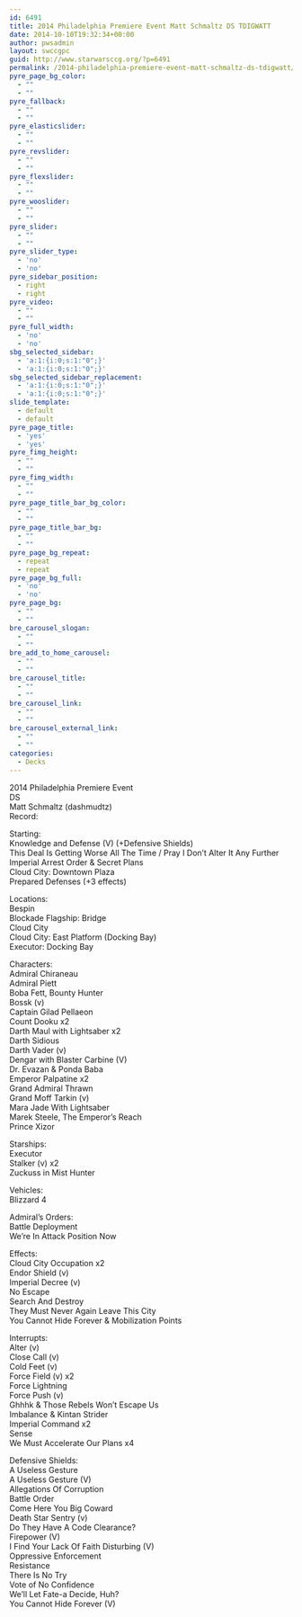 ```yaml
---
id: 6491
title: 2014 Philadelphia Premiere Event Matt Schmaltz DS TDIGWATT
date: 2014-10-10T19:32:34+00:00
author: pwsadmin
layout: swccgpc
guid: http://www.starwarsccg.org/?p=6491
permalink: /2014-philadelphia-premiere-event-matt-schmaltz-ds-tdigwatt/
pyre_page_bg_color:
  - ""
  - ""
pyre_fallback:
  - ""
  - ""
pyre_elasticslider:
  - ""
  - ""
pyre_revslider:
  - ""
  - ""
pyre_flexslider:
  - ""
  - ""
pyre_wooslider:
  - ""
  - ""
pyre_slider:
  - ""
  - ""
pyre_slider_type:
  - 'no'
  - 'no'
pyre_sidebar_position:
  - right
  - right
pyre_video:
  - ""
  - ""
pyre_full_width:
  - 'no'
  - 'no'
sbg_selected_sidebar:
  - 'a:1:{i:0;s:1:"0";}'
  - 'a:1:{i:0;s:1:"0";}'
sbg_selected_sidebar_replacement:
  - 'a:1:{i:0;s:1:"0";}'
  - 'a:1:{i:0;s:1:"0";}'
slide_template:
  - default
  - default
pyre_page_title:
  - 'yes'
  - 'yes'
pyre_fimg_height:
  - ""
  - ""
pyre_fimg_width:
  - ""
  - ""
pyre_page_title_bar_bg_color:
  - ""
  - ""
pyre_page_title_bar_bg:
  - ""
  - ""
pyre_page_bg_repeat:
  - repeat
  - repeat
pyre_page_bg_full:
  - 'no'
  - 'no'
pyre_page_bg:
  - ""
  - ""
bre_carousel_slogan:
  - ""
  - ""
bre_add_to_home_carousel:
  - ""
  - ""
bre_carousel_title:
  - ""
  - ""
bre_carousel_link:
  - ""
  - ""
bre_carousel_external_link:
  - ""
  - ""
categories:
  - Decks
---
```

2014 Philadelphia Premiere Event  
DS  
Matt Schmaltz (dashmudtz)  
Record:

Starting:  
Knowledge and Defense (V) (+Defensive Shields)  
This Deal Is Getting Worse All The Time / Pray I Don&#8217;t Alter It Any Further  
Imperial Arrest Order & Secret Plans  
Cloud City: Downtown Plaza  
Prepared Defenses (+3 effects)

Locations:  
Bespin  
Blockade Flagship: Bridge  
Cloud City  
Cloud City: East Platform (Docking Bay)  
Executor: Docking Bay

Characters:  
Admiral Chiraneau  
Admiral Piett  
Boba Fett, Bounty Hunter  
Bossk (v)  
Captain Gilad Pellaeon  
Count Dooku x2  
Darth Maul with Lightsaber x2  
Darth Sidious  
Darth Vader (v)  
Dengar with Blaster Carbine (V)  
Dr. Evazan & Ponda Baba  
Emperor Palpatine x2  
Grand Admiral Thrawn  
Grand Moff Tarkin (v)  
Mara Jade With Lightsaber  
Marek Steele, The Emperor&#8217;s Reach  
Prince Xizor

Starships:  
Executor  
Stalker (v) x2  
Zuckuss in Mist Hunter

Vehicles:  
Blizzard 4

Admiral&#8217;s Orders:  
Battle Deployment  
We&#8217;re In Attack Position Now

Effects:  
Cloud City Occupation x2  
Endor Shield (v)  
Imperial Decree (v)  
No Escape  
Search And Destroy  
They Must Never Again Leave This City  
You Cannot Hide Forever & Mobilization Points

Interrupts:  
Alter (v)  
Close Call (v)  
Cold Feet (v)  
Force Field (v) x2  
Force Lightning  
Force Push (v)  
Ghhhk & Those Rebels Won&#8217;t Escape Us  
Imbalance & Kintan Strider  
Imperial Command x2  
Sense  
We Must Accelerate Our Plans x4

Defensive Shields:  
A Useless Gesture  
A Useless Gesture (V)  
Allegations Of Corruption  
Battle Order  
Come Here You Big Coward  
Death Star Sentry (v)  
Do They Have A Code Clearance?  
Firepower (V)  
I Find Your Lack Of Faith Disturbing (V)  
Oppressive Enforcement  
Resistance  
There Is No Try  
Vote of No Confidence  
We&#8217;ll Let Fate-a Decide, Huh?  
You Cannot Hide Forever (V)